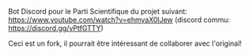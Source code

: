 Bot Discord pour le Parti Scientifique du projet suivant:
https://www.youtube.com/watch?v=ehmyaX0lJew (discord commu: https://discord.gg/vPtfGTTY)

Ceci est un fork, il pourrait être intéressant de collaborer avec l'original!

